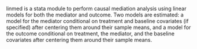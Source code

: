 linmed is a stata module to perform causal mediation analysis using linear models for both the mediator and outcome. Two models are 
estimated: a model for the mediator conditional on treatment and baseline covariates (if specified) after centering them 
around their sample means, and a model for the outcome conditional on treatment, the mediator, and the baseline covariates 
after centering them around their sample means.
